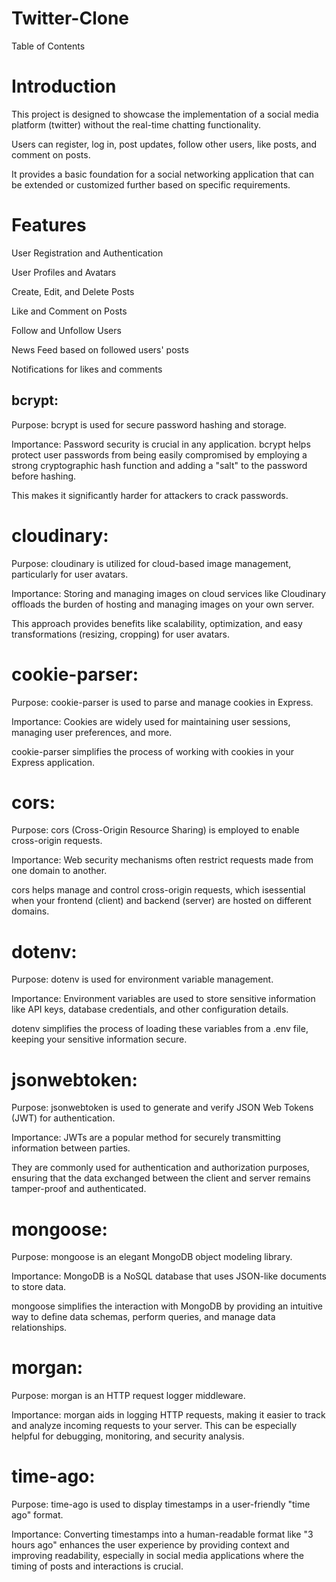 # Twitter-Clone

Table of Contents
# Introduction

This project is designed to showcase the implementation of a social media platform (twitter) without the real-time chatting functionality.

Users can register, log in, post updates, follow other users, like posts, and comment on posts. 

It provides a basic foundation for a social networking application that can be extended or customized further based on specific requirements.

# Features
User Registration and Authentication

User Profiles and Avatars

Create, Edit, and Delete Posts

Like and Comment on Posts

Follow and Unfollow Users

News Feed based on followed users' posts

Notifications for likes and comments


## bcrypt:

Purpose: bcrypt is used for secure password hashing and storage.

Importance: Password security is crucial in any application. bcrypt helps protect user passwords from being easily compromised by employing a strong cryptographic hash function and adding a "salt" to the password before hashing. 

This makes it significantly harder for attackers to crack passwords.


# cloudinary:

Purpose: cloudinary is utilized for cloud-based image management, particularly for user avatars.

Importance: Storing and managing images on cloud services like Cloudinary offloads the burden of hosting and managing images on your own server.

This approach provides benefits like scalability, optimization, and easy transformations (resizing, cropping) for user avatars.



# cookie-parser:

Purpose: cookie-parser is used to parse and manage cookies in Express.

Importance: Cookies are widely used for maintaining user sessions, managing user preferences, and more.

cookie-parser simplifies the process of working with cookies in your Express application.


# cors:

Purpose: cors (Cross-Origin Resource Sharing) is employed to enable cross-origin requests.

Importance: Web security mechanisms often restrict requests made from one domain to another. 

cors helps manage and control cross-origin requests, which isessential when your frontend (client) and backend (server) are hosted on different domains.


# dotenv:

Purpose: dotenv is used for environment variable management.

Importance: Environment variables are used to store sensitive information like API keys, database credentials, and other configuration details. 

dotenv simplifies the process of loading these variables from a .env file, keeping your sensitive information secure.


# jsonwebtoken:

Purpose: jsonwebtoken is used to generate and verify JSON Web Tokens (JWT) for authentication.

Importance: JWTs are a popular method for securely transmitting information between parties.

They are commonly used for authentication and authorization purposes, ensuring that the data exchanged between the client and server remains tamper-proof and authenticated.


# mongoose:

Purpose: mongoose is an elegant MongoDB object modeling library.

Importance: MongoDB is a NoSQL database that uses JSON-like documents to store data.

mongoose simplifies the interaction with MongoDB by providing an intuitive way to define data schemas, perform queries, and manage data relationships.


# morgan:

Purpose: morgan is an HTTP request logger middleware.

Importance: morgan aids in logging HTTP requests, making it easier to track and analyze incoming requests to your server. 
This can be especially helpful for debugging, monitoring, and security analysis.


# time-ago:

Purpose: time-ago is used to display timestamps in a user-friendly "time ago" format.

Importance: Converting timestamps into a human-readable format like "3 hours ago" enhances the user experience by providing context and improving readability, especially in social media applications where the timing of posts and interactions is crucial.



